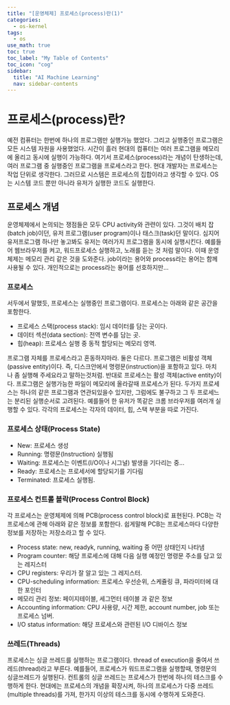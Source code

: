 ```yaml
---
title: "[운영체제] 프로세스(process)란(1)" 
categories:
  - os-kernel
tags:
  - os
use_math: true
toc: true
toc_label: "My Table of Contents"
toc_icon: "cog"
sidebar:
  title: "AI Machine Learning"
  nav: sidebar-contents
---
```


# 프로세스(process)란?

예전 컴퓨터는 한번에 하나의 프로그램만 실행가능 했었다. 
그리고 실행중인 프로그램은 모든 시스템 자원을 사용했었다. 
시간이 흘러 현대의 컴퓨터는 여러 프로그램을 메모리에 올리고 동시에 실행이 가능하다. 
여기서 프로세스(process)라는 개념이 탄생하는데, 여러 프로그램 중 실행중인 프로그램을 프로세스라고 한다. 
현대 개발자는 프로세스는 작업 단위로 생각한다. 
그러므로 시스템은 프로세스의 집합이라고 생각할 수 있다. 
OS는 시스템 코드 뿐만 아니라 유저가 실행한 코드도 실행한다. 

## 프로세스 개념

운영체제에서 논의되는 쟁점들은 모두 CPU activity와 관련이 있다. 그것이 배치 잡(batch job)이던, 
유저 프로그램(user program)이나 태스크(task)던 말이다. 
심지어 유저프로그램 하나만 놓고봐도 유저는 여러가지 프로그램을 동시에 실행시킨다. 
예를들어 웹브라우저를 켜고, 워드프로세스 실행하고, 노래를 듣는 것 처럼 말이다. 
이때 운영체제는 메모리 관리 같은 것을 도와준다. 
job이라는 용어와 process라는 용어는 함께 사용될 수 있다. 개인적으로는 process라는 용어를 선호하지만...

### 프로세스

서두에서 말했듯, 프로세스는 실행중인 프로그램이다. 
프로세스는 아래와 같은 공간을 포함한다. 

* 프로세스 스택(process stack): 임시 데이터를 담는 곳이다. 
* 데이터 섹션(data section): 전역 변수를 담는 곳.
* 힙(heap): 프로세스 실행 중 동적 할당되는 메모리 영역. 

프로그램 자체를 프로세스라고 혼동하지마라. 둘은 다르다. 
프로그램은 비활성 객체(passive entity)이다. 즉, 디스크안에서 명령문(instruction)을 포함하고 있다. 
마치 나 좀 실행해 주세요라고 말하는것처럼. 
반대로 프로세스는 활성 객체(active entity)이다. 프로그램은 실행가능한 파일이 메모리에 올라갈때 프로세스가 된다. 
두가지 프로세스는 하나의 같은 프로그램과 연관되있을수 있지만, 그럼에도 불구하고 그 두 프로세느는 분리된 실행순서로 고려된다. 
예를들어 한 유저가 똑같은 크롬 브라우저를 여러개 실행할 수 있다. 
각각의 프로세스는 각자의 데이터, 힙, 스택 부분을 따로 가진다. 

### 프로세스 상태(Process State)

* New: 프로세스 생성
* Running: 명령문(Instruction) 실행됨
* Waiting: 프로세스는 이벤트(I/O이나 시그널) 발생을 기다리는 중...
* Ready: 프로세스는 프로세서에 할당되기를 기다림
* Terminated: 프로세스 실행됨.

### 프로세스 컨트롤 블락(Process Control Block)

각 프로세스는 운영체제에 의해 PCB(process control block)로 표현된다. 
PCB는 각 프로세스에 관해 아래와 같은 정보를 포함한다. 
쉽게말해 PCB는 프로세스마다 다양한 정보를 저장하는 저장소라고 할 수 있다. 

* Process state: new, readyk, running, waiting 중 어떤 상태인지 나타냄
* Program counter: 해당 프로세스에 대해 다음 실행 예정인 명령문 주소를 담고 있는 레지스터
* CPU registers: 우리가 잘 알고 있는 그 레지스터.
* CPU-scheduling information: 프로세스 우선순위, 스케쥴링 큐, 파라미터에 대한 포인터
* 메모리 관리 정보: 페이지테이블, 세그먼터 테이블 과 같은 정보
* Accounting information: CPU 사용량, 시간 제한, account number, job 또는 프로세스 넘버.
* I/O status information: 해당 프로세스와 관련된 I/O 디바이스 정보

### 쓰레드(Threads)

프로세스는 싱글 쓰레드를 실행하는 프로그램이다. thread of execution을 줄여서 쓰레드(thread)라고 부른다.
예를들어, 프로세스가 워드프로그램을 실행할때, 명령문의 싱글쓰레드가 실행된다. 
컨트롤의 싱글 쓰레드는 프로세스가 한번에 하나의 테스크를 수행하게 한다. 
현대에는 프로세스의 개념을 확장시켜, 
하나의 프로세스가 다중 쓰레드(multiple threads)를 가져, 한가지 이상의 테스크를 동시에 수행하게 도와준다. 

